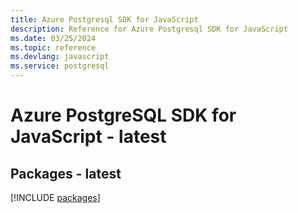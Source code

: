 ```yaml
---
title: Azure Postgresql SDK for JavaScript
description: Reference for Azure Postgresql SDK for JavaScript
ms.date: 03/25/2024
ms.topic: reference
ms.devlang: javascript
ms.service: postgresql
---
```

# Azure PostgreSQL SDK for JavaScript - latest
## Packages - latest
[!INCLUDE [packages](postgresql-index.md)]